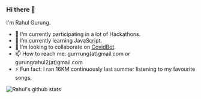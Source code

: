 ### Hi there 👋

I'm Rahul Gurung.

- 🔭 I’m currently participating in a lot of Hackathons.
- 🌱 I’m currently learning JavaScript.
- 👯 I’m looking to collaborate on [CovidBot](https://github.com/Tele-Bots/CovidBot).
- 📫 How to reach me: gurrrung(at)gmail.com or gurungrahul2(at)gmail.com
- ⚡ Fun fact: I ran 16KM continuously last summer listening to my favourite songs.


![Rahul's github stats](https://github-readme-stats.vercel.app/api?username=gurrrung&show_icons=true)
